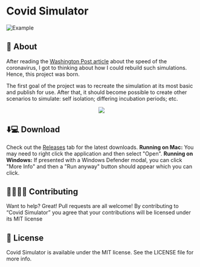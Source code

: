 # Covid Simulator
![Example](https://i.imgur.com/pA2v5bs.png)

## 🤔 About
After reading the [Washington Post article](https://www.washingtonpost.com/graphics/2020/world/corona-simulator/) about the speed of the coronavirus, I got to thinking about how I could rebuild such simulations. Hence, this project was born. 

The first goal of the project was to recreate the simulation at its most basic and publish for use. After that, it should become possible to create other scenarios to simulate: self isolation; differing incubation periods; etc. 

<p align="center">
  <img src="https://media.giphy.com/media/SXHDyGtw4twjlOhULC/giphy.gif">
</p>

## ⬇️💻 Download
Check out the [Releases](https://github.com/mapierce/Covid-Simulator/releases) tab for the latest downloads. 
**Running on Mac:** You may need to right click the application and then select "Open".
**Running on Windows:** If presented with a Windows Defender modal, you can click "More Info" and then a "Run anyway" button should appear which you can click.

## 👨‍👩‍👧‍👧 Contributing
Want to help? Great! Pull requests are all welcome! By contributing to “Covid Simulator” you agree that your contributions will be licensed under its MIT license

## 🔖 License
Covid Simulator is available under the MIT license. See the LICENSE file for more info.
